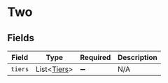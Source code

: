 # Two


## Fields

| Field                                            | Type                                             | Required                                         | Description                                      |
| ------------------------------------------------ | ------------------------------------------------ | ------------------------------------------------ | ------------------------------------------------ |
| `tiers`                                          | List\<[Tiers](../../models/components/Tiers.md)> | :heavy_minus_sign:                               | N/A                                              |
